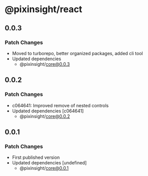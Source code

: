 # @pixinsight/react

## 0.0.3

### Patch Changes

- Moved to turborepo, better organized packages, added cli tool
- Updated dependencies
  - @pixinsight/core@0.0.3

## 0.0.2

### Patch Changes

- c064641: Improved remove of nested controls
- Updated dependencies [c064641]
  - @pixinsight/core@0.0.2

## 0.0.1

### Patch Changes

- First published version
- Updated dependencies [undefined]
  - @pixinsight/core@0.0.1
